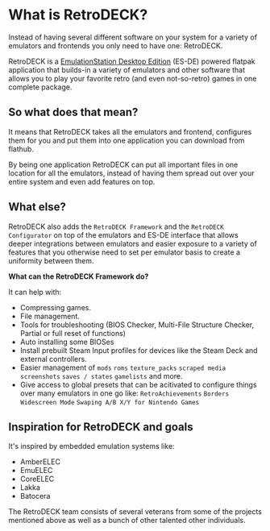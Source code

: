 

# What is RetroDECK?

Instead of having several different software on your system for a variety of emulators and frontends you only need to have one: RetroDECK.

RetroDECK is a [EmulationStation Desktop Edition](https://es-de.org) (ES-DE) powered flatpak application that builds-in a variety of emulators and other software that allows you to play your favorite retro (and even not-so-retro) games in one complete package.

## So what does that mean?
It means that RetroDECK takes all the emulators and frontend, configures them for you and put them into one application you can download from flathub.

By being one application RetroDECK can put all important files in one location  for all the emulators, instead of having them spread out over your entire system and even add features on top.

## What else?
RetroDECK also adds the `RetroDECK Framework` and the `RetroDECK Configurator` on top of the emulators and ES-DE interface that allows deeper integrations between emulators and easier exposure to a variety of features that you otherwise need to set per emulator basis to create a uniformity between them.

**What can the RetroDECK Framework do?**

It can help with:

- Compressing games.
- File management.
- Tools for troubleshooting (BIOS Checker, Multi-File Structure Checker, Partial or full reset of functions)
- Auto installing some BIOSes
- Install prebuilt Steam Input profiles for devices like the Steam Deck and external controllers.
- Easier management of `mods` `roms` `texture_packs` `scraped media` `screenshots` `saves / states` `gamelists` and more.
- Give access to global presets that can be acitivated to configure things over many emulators in one go like: `RetroAchievements`
  `Borders` `Widescreen Mode` `Swaping A/B X/Y for Nintendo Games`



## Inspiration for RetroDECK and goals
It's inspired by embedded emulation systems like:

- AmberELEC
- EmuELEC
- CoreELEC
- Lakka
- Batocera


The RetroDECK team consists of several veterans from some of the projects mentioned above as well as a bunch of other talented other individuals.
